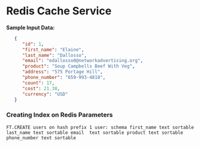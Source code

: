 # Redis Cache Service

__Sample Input Data:__

``` json 
   { 
      "id": 1, 
      "first_name": "Elaine", 
      "last_name": "Dallosso", 
      "email": "edallosso0@networkadvertising.org",
      "product": "Soup Campbells Beef With Veg", 
      "address": "575 Portage Hill",
      "phone_number": "659-993-4818", 
      "count": 17, 
      "cost": 21.38, 
      "currency": "USD" 
   }

```

### Creating Index on Redis Parameters
``` FT.CREATE users on hash prefix 1 user: schema first_name text sortable last_name text sortable email  text sortable product text sortable phone_number text sortable ```






